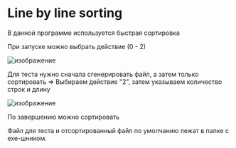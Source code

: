 # Line by line sorting

В данной программе используется быстрая сортировка

При запуске можно выбрать действие (0 - 2)

![изображение](https://user-images.githubusercontent.com/57705353/126815516-4f6ab38e-a560-42a7-ab00-9862ef404caa.png)

Для теста нужно сначала сгенерировать файл, а затем только сортировать => Выбираем действие "2", затем указываем количество строк и длину

![изображение](https://user-images.githubusercontent.com/57705353/126815701-fcf4b8b9-28ac-470b-a191-617eb747fac0.png)

По завершению можно сортировать

Файл для теста и отсортированный файл по умолчанию лежат в папке с exe-шником.
